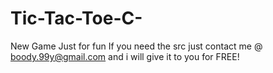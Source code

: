 # Tic-Tac-Toe-C-
New Game Just for fun
If you need the src just contact me @ boody.99y@gmail.com and i will give it to you for FREE!

